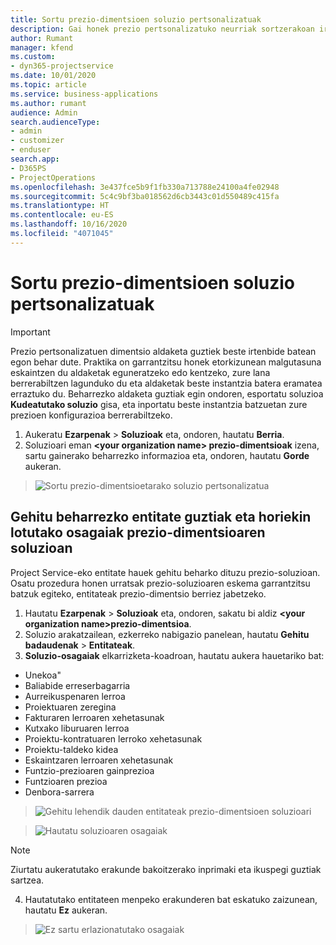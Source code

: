 ```yaml
---
title: Sortu prezio-dimentsioen soluzio pertsonalizatuak
description: Gai honek prezio pertsonalizatuko neurriak sortzerakoan irtenbide pertsonalizatua nola sortu azaltzen du.
author: Rumant
manager: kfend
ms.custom:
- dyn365-projectservice
ms.date: 10/01/2020
ms.topic: article
ms.service: business-applications
ms.author: rumant
audience: Admin
search.audienceType:
- admin
- customizer
- enduser
search.app:
- D365PS
- ProjectOperations
ms.openlocfilehash: 3e437fce5b9f1fb330a713788e24100a4fe02948
ms.sourcegitcommit: 5c4c9bf3ba018562d6cb3443c01d550489c415fa
ms.translationtype: HT
ms.contentlocale: eu-ES
ms.lasthandoff: 10/16/2020
ms.locfileid: "4071045"
---
```

# <a name="create-custom-solutions-for-pricing-dimensions"></a>Sortu prezio-dimentsioen soluzio pertsonalizatuak

> [!IMPORTANT]
> Prezio pertsonalizatuen dimentsio aldaketa guztiek beste irtenbide batean egon behar dute. Praktika on garrantzitsu honek etorkizunean malgutasuna eskaintzen du aldaketak eguneratzeko edo kentzeko, zure lana berrerabiltzen lagunduko du eta aldaketak beste instantzia batera eramatea erraztuko du. Beharrezko aldaketa guztiak egin ondoren, esportatu soluzioa **Kudeatutako soluzio** gisa, eta inportatu beste instantzia batzuetan zure prezioen konfigurazioa berrerabiltzeko.

1. Aukeratu **Ezarpenak** > **Soluzioak** eta, ondoren, hautatu **Berria**. 
2. Soluzioari eman **\<your organization name> prezio-dimentsioak** izena, sartu gainerako beharrezko informazioa eta, ondoren, hautatu **Gorde** aukeran.

> ![Sortu prezio-dimentsioetarako soluzio pertsonalizatua](media/Creation-of-custom-pricing-dimension-solution.PNG)
  
## <a name="add-all-required-entities-and-related-components-to-the-pricing-dimension-solution"></a>Gehitu beharrezko entitate guztiak eta horiekin lotutako osagaiak prezio-dimentsioaren soluzioan
Project Service-eko entitate hauek gehitu beharko dituzu prezio-soluzioan. Osatu prozedura honen urratsak prezio-soluzioaren eskema garrantzitsu batzuk egiteko, entitateak prezio-dimentsio berriez jabetzeko.

1. Hautatu **Ezarpenak** > **Soluzioak** eta, ondoren, sakatu bi aldiz **\<your organization name>prezio-dimentsioa**. 
2. Soluzio arakatzailean, ezkerreko nabigazio panelean, hautatu **Gehitu badaudenak** > **Entitateak**.
3. **Soluzio-osagaiak** elkarrizketa-koadroan, hautatu aukera hauetariko bat:

- Unekoa"
- Baliabide erreserbagarria
- Aurreikuspenaren lerroa
- Proiektuaren zeregina
- Fakturaren lerroaren xehetasunak
- Kutxako liburuaren lerroa
- Proiektu-kontratuaren lerroko xehetasunak
- Proiektu-taldeko kidea
- Eskaintzaren lerroaren xehetasunak
- Funtzio-prezioaren gainprezioa
- Funtzioaren prezioa 
- Denbora-sarrera 

> ![Gehitu lehendik dauden entitateak prezio-dimentsioen soluzioari](media/Existing-entities-to-PD-solution.png)

> ![Hautatu soluzioaren osagaiak](media/Dimension-Components.png)

> [!NOTE]
> Ziurtatu aukeratutako erakunde bakoitzerako inprimaki eta ikuspegi guztiak sartzea.

4. Hautatutako entitateen menpeko erakunderen bat eskatuko zaizunean, hautatu **Ez** aukeran.

> ![Ez sartu erlazionatutako osagaiak](media/Do-not-include-required.png)


